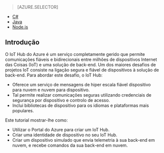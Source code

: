 > [AZURE.SELECTOR]
- [C#](../articles/iot-hub/iot-hub-csharp-csharp-getstarted.md)
- [Java](../articles/iot-hub/iot-hub-java-java-getstarted.md)
- [Node.js](../articles/iot-hub/iot-hub-node-node-getstarted.md)

## Introdução

O IoT Hub do Azure é um serviço completamente gerido que permite comunicações fiáveis e bidirecionais entre milhões de dispositivos Internet das Coisas (IoT) e uma solução de back-end. Um dos maiores desafios de projetos IoT consiste na ligação segura e fiável de dispositivos à solução de back-end. Para abordar este desafio, o IoT Hub:

- Oferece um serviço de mensagens de hiper escala fiável dispositivo para nuvem e nuvem para dispositivo.
- Tal permite realizar comunicações seguras utilizando credenciais de segurança por dispositivo e controlo de acesso.
- Inclui bibliotecas de dispositivo para os idiomas e plataformas mais populares.

Este tutorial mostrar-lhe como:

- Utilizar o Portal do Azure para criar um IoT Hub.
- Criar uma identidade de dispositivo no seu IoT Hub.
- Criar um dispositivo simulado que envia telemetria à sua back-end em nuvem, e recebe comandos da sua back-end em nuvem.


<!--HONumber=sep16_HO2-->


